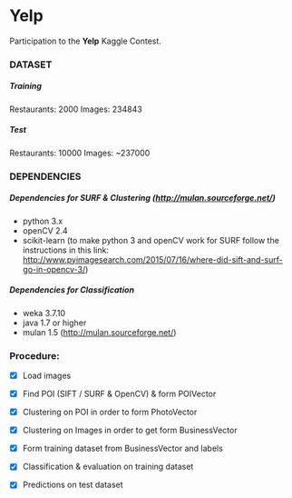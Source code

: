 # Yelp

Participation to the **Yelp** Kaggle Contest.

### DATASET

##### Training
Restaurants: 2000
Images: 234843

##### Test
Restaurants: 10000
Images: ~237000

### DEPENDENCIES

##### Dependencies for SURF & Clustering (http://mulan.sourceforge.net/)
* python 3.x
* openCV 2.4
* scikit-learn
(to make python 3 and openCV work for SURF follow the instructions in this link: http://www.pyimagesearch.com/2015/07/16/where-did-sift-and-surf-go-in-opencv-3/)

##### Dependencies for Classification 
* weka 3.7.10
* java 1.7 or higher
* mulan 1.5 (http://mulan.sourceforge.net/)

### Procedure: 
- [x] Load images
- [x] Find POI (SIFT / SURF & OpenCV) & form POIVector
- [x] Clustering on POI in order to form PhotoVector
- [x] Clustering on Images in order to get form BusinessVector
- [x] Form training dataset from BusinessVector and labels
- [x] Classification & evaluation on training dataset 
- [x] Predictions on test dataset

